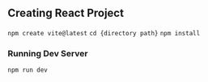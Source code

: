 ## Creating React Project
` npm create vite@latest `
` cd {directory path} `
` npm install `

### Running Dev Server
` npm run dev `
